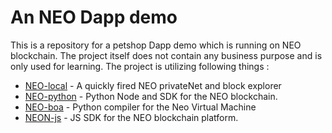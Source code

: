 # An NEO Dapp demo

This is a repository for a petshop Dapp demo which is running on NEO blockchain. The project itself does not contain any business purpose and is only used for learning. The project is utilizing following things :

- [NEO-local](https://github.com/CityOfZion/neo-local) - A quickly fired NEO privateNet and block explorer
- [NEO-python](https://github.com/CityOfZion/neo-python) - Python Node and SDK for the NEO blockchain.
- [NEO-boa](https://github.com/CityOfZion/neo-boa) - Python compiler for the Neo Virtual Machine
- [NEON-js](https://github.com/CityOfZion/neon-js) -  JS SDK for the NEO blockchain platform.